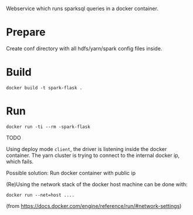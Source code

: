 Webservice which runs sparksql queries in a docker container.

# Prepare

Create conf directory with all hdfs/yarn/spark config files inside.

# Build

```
docker build -t spark-flask .
```

# Run

```
docker run -ti --rm -spark-flask
```

TODO

Using deploy mode `client`, the driver is listening inside the docker container.
The yarn cluster is trying to connect to the internal docker ip, which fails.

Possible solution:
Run docker container with public ip

(Re)Using the network stack of the docker host machine can be done with:

```
docker run --net=host ....
```` 
(from https://docs.docker.com/engine/reference/run/#network-settings)



